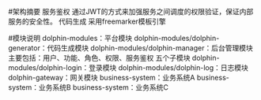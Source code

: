#架构摘要
服务鉴权
通过JWT的方式来加强服务之间调度的权限验证，保证内部服务的安全性。
代码生成
采用freemarker模板引擎

#模块说明
    dolphin-modules：平台模块
        dolphin-modules/dolphin-generator：代码生成模块
        dolphin-modules/dolphin-manager：后台管理模块
            主要包括：用户、功能、角色、权限、服务鉴权 五个子模块
        dolphin-modules/dolphin-login：登录模块
        dolphin-modules/dolphin-log：日志模块
     dolphin-gateway：网关模块
    business-system：业务系统A
    business-system：业务系统B
    business-system：业务系统C
        